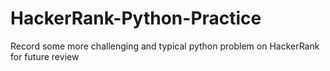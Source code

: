 # HackerRank-Python-Practice
Record some more challenging and typical python problem on HackerRank for future review

